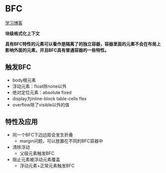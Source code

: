 # BFC

[学习博客](https://zhuanlan.zhihu.com/p/25321647)

**块级格式化上下文**

**具有BFC特性的元素可以看作是隔离了的独立容器，容器里面的元素不会在布局上影响外面的元素，并且BFC具有普通容器的一些特性。**

## 触发BFC

- body根元素
- 浮动元素：float除none以外
- 绝对定位元素：absolute fixed
- display为inline-block table-cells flex
- overflow除了visible以外的值

## 特性及应用

- 同一个BFC下边边距会发生折叠
  - margin问题，可以放置在不同的BFC容器中
- 清除浮动
  - 父级元素触发BFC
- 阻止元素被浮动元素覆盖
  - 浮动元素+正常元素触发BFC